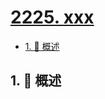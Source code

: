 # [2225. xxx](https://github.com/Tdahuyou/TNotes.leetcode/tree/main/notes/2225.%20xxx)

<!-- region:toc -->

- [1. 📝 概述](#1--概述)

<!-- endregion:toc -->

## 1. 📝 概述
